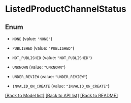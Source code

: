 # ListedProductChannelStatus

## Enum


* `NONE` (value: `"NONE"`)

* `PUBLISHED` (value: `"PUBLISHED"`)

* `NOT_PUBLISHED` (value: `"NOT_PUBLISHED"`)

* `UNKNOWN` (value: `"UNKNOWN"`)

* `UNDER_REVIEW` (value: `"UNDER_REVIEW"`)

* `INVALID_ON_CREATE` (value: `"INVALID_ON_CREATE"`)


[[Back to Model list]](../README.md#documentation-for-models) [[Back to API list]](../README.md#documentation-for-api-endpoints) [[Back to README]](../README.md)


